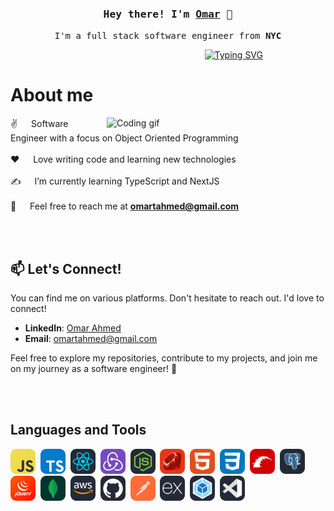 <!-- Intro  -->
<h3 align="center">
  <samp> Hey there! I'm <b><a target="_blank" href="https://omar-t-ahmed.github.io/portfolio-site/">Omar</a></b> 👋 
  </samp>
</h3>

<p align="center"> 
  <samp>
    I'm a full stack software engineer from <b>NYC</b> 
  </samp>
</p>

<p align="right" style="margin-right: 100px;">
  <a href="https://git.io/typing-svg">
    <img src="https://readme-typing-svg.demolab.com?font=Fira+Code&pause=1000&color=50C878&width=400&lines=Full+Stack+Development;Algorithm+Development;Cloud+Services+and+Integration;API+Development+and+Integration;..." alt="Typing SVG">
  </a>
</p>

<!-- About Section -->
# About me

<p>
 <img align="right" width="350" src="/assets/programmer.gif" alt="Coding gif" />
  
 ✌ &emsp; Software Engineer with a focus on Object Oriented Programming <br/><br/>
 ❤️ &emsp; Love writing code and learning new technologies<br/><br/>
 ✍️ &emsp; I’m currently learning TypeScript and NextJS<br/><br/>
 📧 &emsp; Feel free to reach me at <b>omartahmed@gmail.com</b><br/>

</p>

<br/>
<br/>

## 📫 Let's Connect!

You can find me on various platforms. Don't hesitate to reach out. I'd love to connect!

- **LinkedIn**: [Omar Ahmed](https://www.linkedin.com/in/omar-ahmed-software-engineer)
- **Email**: [omartahmed@gmail.com](mailto:omartahmed@gmail.com)

Feel free to explore my repositories, contribute to my projects, and join me on my journey as a software engineer! 🤝


<br/>
<br/>

## Languages and Tools
<img src="https://github.com/tandpfun/skill-icons/blob/main/icons/JavaScript.svg" title="JavaScript" alt="JavaScript" width="40" height="40"/>&nbsp;
<img src="https://github.com/tandpfun/skill-icons/blob/main/icons/TypeScript.svg" title="TypeScript" alt="TypeScript" width="40" height="40"/>&nbsp;
<img src="https://github.com/tandpfun/skill-icons/blob/main/icons/React-Dark.svg" title="React" alt="React" width="40" height="40"/>&nbsp;
<img src="https://github.com/tandpfun/skill-icons/blob/main/icons/Redux.svg" title="Redux" alt="Redux" width="40" height="40"/>&nbsp;
<img src="https://github.com/tandpfun/skill-icons/blob/main/icons/NodeJS-Dark.svg" title="Node.js" alt="Node.js" width="40" height="40"/>&nbsp;
<img src="https://github.com/tandpfun/skill-icons/blob/main/icons/Ruby.svg" title="Ruby" alt="Ruby" width="40" height="40"/>&nbsp;
<img src="https://github.com/tandpfun/skill-icons/blob/main/icons/HTML.svg" title="HTML" alt="HTML" width="40" height="40"/>&nbsp;
<img src="https://github.com/tandpfun/skill-icons/blob/main/icons/CSS.svg" title="CSS" alt="CSS" width="40" height="40"/>&nbsp;
<img src="https://github.com/tandpfun/skill-icons/blob/main/icons/Rails.svg" title="Rails" alt="Rails" width="40" height="40"/>&nbsp;
<img src="https://github.com/tandpfun/skill-icons/blob/main/icons/PostgreSQL-Dark.svg" title="PostgreSQL" alt="PostgreSQL" width="40" height="40"/>&nbsp;
<img src="https://github.com/tandpfun/skill-icons/blob/main/icons/JQuery.svg" title="jQuery" alt="jQuery" width="40" height="40"/>&nbsp;
<img src="https://github.com/tandpfun/skill-icons/blob/main/icons/MongoDB.svg" title="MongoDB" alt="MongoDB" width="40" height="40"/>&nbsp;
<img src="https://github.com/tandpfun/skill-icons/blob/main/icons/AWS-Dark.svg" title="AWS" alt="AWS" width="40" height="40"/>&nbsp;
<img src="https://github.com/tandpfun/skill-icons/blob/main/icons/Github-Dark.svg" title="GitHub" alt="GitHub" width="40" height="40"/>&nbsp;
<img src="https://github.com/tandpfun/skill-icons/blob/main/icons/Postman.svg" title="Postman" alt="Postman" width="40" height="40"/>&nbsp;
<img src="https://github.com/tandpfun/skill-icons/blob/main/icons/ExpressJS-Dark.svg" title="Express.js" alt="Express.js" width="40" height="40"/>&nbsp;
<img src="https://github.com/tandpfun/skill-icons/blob/main/icons/Webpack-Dark.svg" title="Webpack" alt="Webpack" width="40" height="40"/>&nbsp;
<img src="https://github.com/tandpfun/skill-icons/blob/main/icons/VSCode-Dark.svg" title="VSCode" alt="VSCode" width="40" height="40"/>&nbsp;

<br/>


